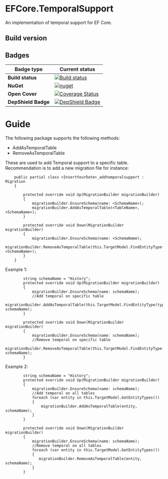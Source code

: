 # EFCore.TemporalSupport
An implementation of temporal support for EF Core.

## Build version

## Badges

|Badge type| Current status|
| --- | --- |
|**Build status**| [![Build status](https://cpodesign.visualstudio.com/PB/_apis/build/status/EFCoreTemporalSupport%20-%20Packaging)](https://cpodesign.visualstudio.com/PB/_build/latest?definitionId=28) |
|**NuGet**| [![nuget](https://img.shields.io/nuget/v/EFCoreTemporalSupport.svg)](https://www.nuget.org/packages/EFCoreTemporalSupport)|
|**Open Cover**| [![Coverage Status](https://coveralls.io/repos/github/cpoDesign/APIFramework/badge.svg?branch=master)](https://coveralls.io/github/cpoDesign/APIFramework?branch=master)|
|**DepShield Badge**|[![DepShield Badge](https://depshield.sonatype.org/badges/cpoDesign/APIFramework/depshield.svg)](https://depshield.github.io)

# Guide
 The following package supports the following methods:
 * AddAsTemporalTable
 * RemoveAsTemporalTable

These are used to add Temporal support to a specific table.
Recommendation is to add a new migration file for instance:
```
    public partial class <InsertYourDate>_addtemporalsupport : Migration
    {

        protected override void Up(MigrationBuilder migrationBuilder)
        {
            migrationBuilder.EnsureSchema(name: <SchemaName>);
            migrationBuilder.AddAsTemporalTable(<TableName>, <SchemaName>);
        }

        protected override void Down(MigrationBuilder migrationBuilder)
        {
            migrationBuilder.EnsureSchema(name: <SchemaName);
            migrationBuilder.RemoveAsTemporalTable(this.TargetModel.FindEntityType(typeof(<ModelType).Name), <SchemaName>);
        }
    }
```

Example 1:
```
		string schemaName = "History";
        protected override void Up(MigrationBuilder migrationBuilder)
        {
            migrationBuilder.EnsureSchema(name: schemaName);
            //Add temporal on specific table
            migrationBuilder.AddAsTemporalTable(this.TargetModel.FindEntityType(typeof(Entities.Common.Customer).FullName), schemaName);
        }

        protected override void Down(MigrationBuilder migrationBuilder)
        {
            migrationBuilder.EnsureSchema(name: schemaName);
            //Remove temporal on specific table
            migrationBuilder.RemoveAsTemporalTable(this.TargetModel.FindEntityType(typeof(Entities.Common.Customer).FullName), schemaName);
        }
```
Example 2:
```
		string schemaName = "History";
        protected override void Up(MigrationBuilder migrationBuilder)
        {
            migrationBuilder.EnsureSchema(name: schemaName);
            //Add temporal on all tables
            foreach (var entity in this.TargetModel.GetEntityTypes())
            {
                migrationBuilder.AddAsTemporalTable(entity, schemaName);
            }
        }

        protected override void Down(MigrationBuilder migrationBuilder)
        {
            migrationBuilder.EnsureSchema(name: schemaName);
            //Remove temporal on all tables
            foreach (var entity in this.TargetModel.GetEntityTypes())
            {
               migrationBuilder.RemoveAsTemporalTable(entity, schemaName); 
            }
        }
```
